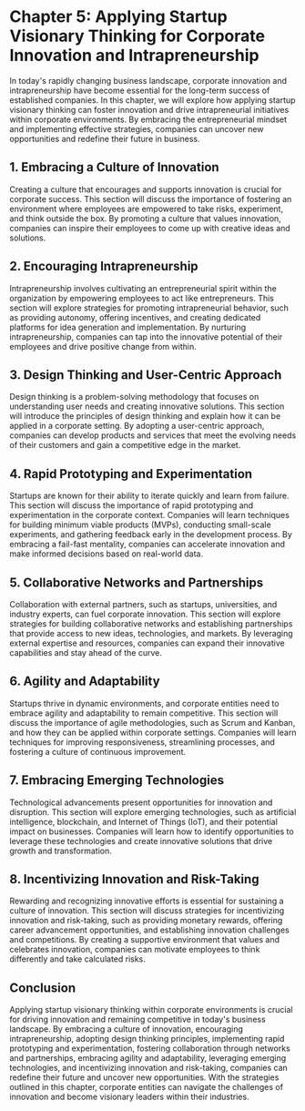 Chapter 5: Applying Startup Visionary Thinking for Corporate Innovation and Intrapreneurship
============================================================================================

In today's rapidly changing business landscape, corporate innovation and intrapreneurship have become essential for the long-term success of established companies. In this chapter, we will explore how applying startup visionary thinking can foster innovation and drive intrapreneurial initiatives within corporate environments. By embracing the entrepreneurial mindset and implementing effective strategies, companies can uncover new opportunities and redefine their future in business.

**1. Embracing a Culture of Innovation**
----------------------------------------

Creating a culture that encourages and supports innovation is crucial for corporate success. This section will discuss the importance of fostering an environment where employees are empowered to take risks, experiment, and think outside the box. By promoting a culture that values innovation, companies can inspire their employees to come up with creative ideas and solutions.

**2. Encouraging Intrapreneurship**
-----------------------------------

Intrapreneurship involves cultivating an entrepreneurial spirit within the organization by empowering employees to act like entrepreneurs. This section will explore strategies for promoting intrapreneurial behavior, such as providing autonomy, offering incentives, and creating dedicated platforms for idea generation and implementation. By nurturing intrapreneurship, companies can tap into the innovative potential of their employees and drive positive change from within.

**3. Design Thinking and User-Centric Approach**
------------------------------------------------

Design thinking is a problem-solving methodology that focuses on understanding user needs and creating innovative solutions. This section will introduce the principles of design thinking and explain how it can be applied in a corporate setting. By adopting a user-centric approach, companies can develop products and services that meet the evolving needs of their customers and gain a competitive edge in the market.

**4. Rapid Prototyping and Experimentation**
--------------------------------------------

Startups are known for their ability to iterate quickly and learn from failure. This section will discuss the importance of rapid prototyping and experimentation in the corporate context. Companies will learn techniques for building minimum viable products (MVPs), conducting small-scale experiments, and gathering feedback early in the development process. By embracing a fail-fast mentality, companies can accelerate innovation and make informed decisions based on real-world data.

**5. Collaborative Networks and Partnerships**
----------------------------------------------

Collaboration with external partners, such as startups, universities, and industry experts, can fuel corporate innovation. This section will explore strategies for building collaborative networks and establishing partnerships that provide access to new ideas, technologies, and markets. By leveraging external expertise and resources, companies can expand their innovative capabilities and stay ahead of the curve.

**6. Agility and Adaptability**
-------------------------------

Startups thrive in dynamic environments, and corporate entities need to embrace agility and adaptability to remain competitive. This section will discuss the importance of agile methodologies, such as Scrum and Kanban, and how they can be applied within corporate settings. Companies will learn techniques for improving responsiveness, streamlining processes, and fostering a culture of continuous improvement.

**7. Embracing Emerging Technologies**
--------------------------------------

Technological advancements present opportunities for innovation and disruption. This section will explore emerging technologies, such as artificial intelligence, blockchain, and Internet of Things (IoT), and their potential impact on businesses. Companies will learn how to identify opportunities to leverage these technologies and create innovative solutions that drive growth and transformation.

**8. Incentivizing Innovation and Risk-Taking**
-----------------------------------------------

Rewarding and recognizing innovative efforts is essential for sustaining a culture of innovation. This section will discuss strategies for incentivizing innovation and risk-taking, such as providing monetary rewards, offering career advancement opportunities, and establishing innovation challenges and competitions. By creating a supportive environment that values and celebrates innovation, companies can motivate employees to think differently and take calculated risks.

**Conclusion**
--------------

Applying startup visionary thinking within corporate environments is crucial for driving innovation and remaining competitive in today's business landscape. By embracing a culture of innovation, encouraging intrapreneurship, adopting design thinking principles, implementing rapid prototyping and experimentation, fostering collaboration through networks and partnerships, embracing agility and adaptability, leveraging emerging technologies, and incentivizing innovation and risk-taking, companies can redefine their future and uncover new opportunities. With the strategies outlined in this chapter, corporate entities can navigate the challenges of innovation and become visionary leaders within their industries.
